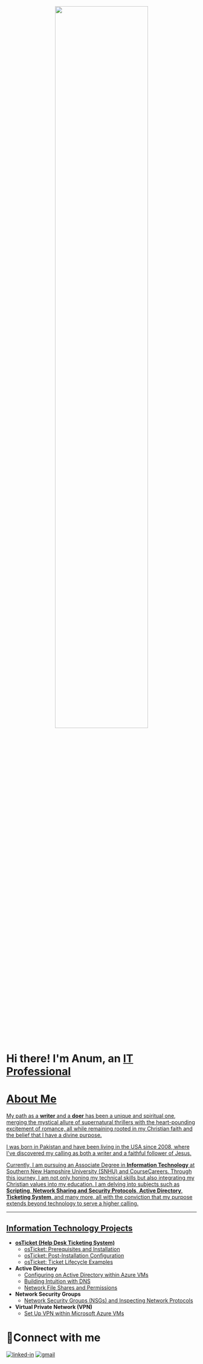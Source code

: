 <div id="header" align="center">
  <img src="https://i.imgur.com/tE58pKz.png" height= "70%" width="70%"/>
</div>

# Hi there! I'm Anum, an <a href="https://linkedin.com/in/anumkhanit">IT Professional</h1>

# About Me <a href="https://linkedin.com/in/anumkhanit">

My path as a **writer** and a **doer** has been a unique and spiritual one, merging the mystical allure of supernatural thrillers with the heart-pounding excitement of romance, all while remaining rooted in my Christian faith and the belief that I have a divine purpose. 

I was born in Pakistan and have been living in the USA since 2008, where I've discovered my calling as both a writer and a faithful follower of Jesus.

Currently, I am pursuing an Associate Degree in **Information Technology** at Southern New Hampshire University (SNHU) and CourseCareers. Through this journey, I am not only honing my technical skills but also integrating my Christian values into my education. I am delving into subjects such as **Scripting**, **Network Sharing and Security Protocols**, **Active Directory**, **Ticketing System**, and many more, all with the conviction that my purpose extends beyond technology to serve a higher calling.

-----

<h2>Information Technology Projects</h2>

- <b>osTicket (Help Desk Ticketing System)</b>
  - [osTicket: Prerequisites and Installation](https://github.com/anumkhanit/osticket-prereqs)
  - [osTicket: Post-Installation Configuration](https://github.com/anumkhanit/post-install-config)
  - [osTicket: Ticket Lifecycle Examples](https://github.com/anumkhanit/ticket-lifecycle)
- <b>Active Directory</b>
  - [Configuring on Active Directory within Azure VMs](https://github.com/anumkhanit/active-direct)
  - [Building Intuition with DNS](https://github.com/anumkhanit/buildingintuition-dns)
  - [Network File Shares and Permissions](https://github.com/anumkhanit/networkfile-shareandpremission)
- <b>Network Security Groups</b>
  - [Network Security Groups (NSGs) and Inspecting Network Protocols](https://github.com/anumkhanit/azure-network-protocols)
- <b>Virtual Private Network (VPN)</b>
  - [Set Up VPN within Microsoft Azure VMs](https://github.com/anumkhanit/vpn-config)

# 🤳Connect with me

[![linked-in](https://img.shields.io/badge/Linked_In-0077B5?style=for-the-badge&logo=LinkedIn&logoColor=white)](https://linkedin.com/in/anumkhanit)
[![gmail](https://img.shields.io/badge/Gmail-D14836?style=for-the-badge&logo=Gmail&logoColor=white)](mailto:anumkit@gmail.com)
